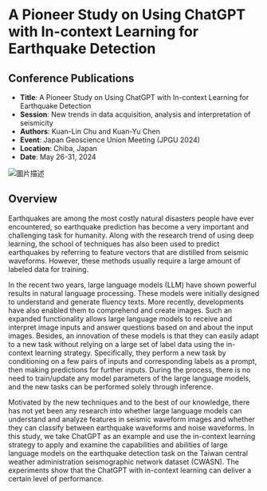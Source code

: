 # A Pioneer Study on Using ChatGPT with In-context Learning for Earthquake Detection

## Conference Publications
- **Title**: A Pioneer Study on Using ChatGPT with In-context Learning for Earthquake Detection
- **Session**: New trends in data acquisition, analysis and interpretation of seismicity  
- **Authors**: Kuan-Lin Chu and Kuan-Yu Chen  
- **Event**: Japan Geoscience Union Meeting (JPGU 2024)  
- **Location**: Chiba, Japan  
- **Date**: May 26-31, 2024  

![圖片描述](JpGU2024_Certificate_of_Presentation.png)

## Overview
Earthquakes are among the most costly natural disasters people have ever encountered, so earthquake prediction has become a very important and challenging task for humanity. Along with the research trend of using deep learning, the school of techniques has also been used to predict earthquakes by referring to feature vectors that are distilled from seismic waveforms. However, these methods usually require a large amount of labeled data for training. 

In the recent two years, large language models (LLM) have shown powerful results in natural language processing. These models were initially designed to understand and generate fluency texts. More recently, developments have also enabled them to comprehend and create images. Such an expanded functionality allows large language models to receive and interpret image inputs and answer questions based on and about the input images. Besides, an innovation of these models is that they can easily adapt to a new task without relying on a large set of label data using the in-context learning strategy. Specifically, they perform a new task by conditioning on a few pairs of inputs and corresponding labels as a prompt, then making predictions for further inputs. During the process, there is no need to train/update any model parameters of the large language models, and the new tasks can be performed solely through inference. 

Motivated by the new techniques and to the best of our knowledge, there has not yet been any research into whether large language models can understand and analyze features in seismic waveform images and whether they can classify between earthquake waveforms and noise waveforms. In this study, we take ChatGPT as an example and use the in-context learning strategy to apply and examine the capabilities and abilities of large language models on the earthquake detection task on the Taiwan central weather administration seismographic network dataset (CWASN). The experiments show that the ChatGPT with in-context learning can deliver a certain level of performance. 

